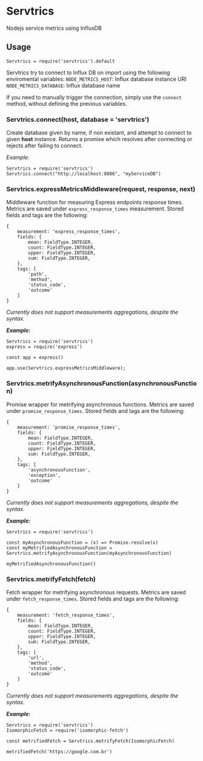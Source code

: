 # Servtrics

Nodejs service metrics using InfluxDB

## Usage
`Servtrics = require('servtrics').default`

Servtrics try to connect to Influx DB on import using the following enviromental variables:
`NODE_METRICS_HOST`: Influx database instance URI
`NODE_METRICS_DATABASE`: Influx database name

If you need to manually trigger the connection, simply use the `connect` method, without defining the previous variables.

### Servtrics.connect(host, database = 'servtrics')
Create database given by name, if non existant, and attempt to connect to given **host** instance. Returns a promise which resolves after connecting or rejects after failing to connect.

_Example:_ 

    Servtrics = require('servtrics')
    Servtrics.connect("http://localhost:8086", "myServiceDB")


### Servtrics.expressMetricsMiddleware(request, response, next)
Middleware function for measuring Express endpoints response times. Metrics are saved under `express_response_times` measurement. Stored fields and tags are the following:

    {
        measurement: 'express_response_times',
        fields: {
            mean: FieldType.INTEGER,
            count: FieldType.INTEGER,
            upper: FieldType.INTEGER,
            sum: FieldType.INTEGER,
        },
        tags: [
            'path',
            'method',
            'status_code',
            'outcome'
        ]
    }
_Currently does not support measurements aggregations, despite the syntax._

**_Example:_** 

    Servtrics = require('servtrics')
    express = require('express')
    
    const app = express()
    
    app.use(Servtrics.expressMetricsMiddleware);

### Servtrics.metrifyAsynchronousFunction(asynchronousFunction)
Promise wrapper for metrifying asynchronous functions. Metrics are saved under `promise_response_times`. Stored fields and tags are the following:

    {
        measurement: 'promise_response_times',
        fields: {
            mean: FieldType.INTEGER,
            count: FieldType.INTEGER,
            upper: FieldType.INTEGER,
            sum: FieldType.INTEGER,
        },
        tags: [
            'asynchronousFunction',
            'exception',
            'outcome'
        ]
    }
_Currently does not support measurements aggregations, despite the syntax._

**_Example:_**
    
    Servtrics = require('servtrics')
    
    const myAsynchronousFunction = (x) => Promise.resolve(x)
    const myMetrifiedAsynchronousFunction = Servtrics.metrifyAsynchronousFunction(myAsynchronousFunction)
    
    myMetrifiedAsynchronousFunction() 
    
### Servtrics.metrifyFetch(fetch)
Fetch wrapper for metrifying asynchronous requests. Metrics are saved under `fetch_response_times`. Stored fields and tags are the following:

    {
        measurement: 'fetch_response_times',
        fields: {
            mean: FieldType.INTEGER,
            count: FieldType.INTEGER,
            upper: FieldType.INTEGER,
            sum: FieldType.INTEGER,
        },
        tags: [
            'url',
            'method',
            'status_code',
            'outcome'
        ]
    }
_Currently does not support measurements aggregations, despite the syntax._

**_Example:_**
    
    Servtrics = require('servtrics')
    IsomorphicFetch = require('isomorphic-fetch')
    
    const metrifiedFetch = Servtrics.metrifyFetch(IsomorphicFetch)
    
    metrifiedFetch('https://google.com.br')
    